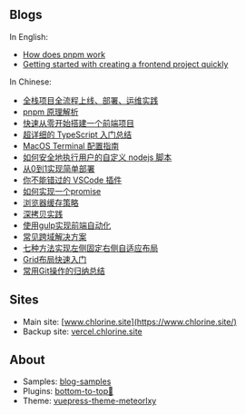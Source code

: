 ## Blogs

In English:
- [How does pnpm work](https://dev.to/chlorine/how-does-pnpm-work-5mh)
- [Getting started with creating a frontend project quickly](https://dev.to/chlorine/getting-started-with-creating-a-frontend-project-quickly-1b0i)

In Chinese:
- [全栈项目全流程上线、部署、运维实践](https://github.com/lvqq/blog/issues/61)
- [pnpm 原理解析](https://github.com/lvqq/blog/issues/60)
- [快速从零开始搭建一个前端项目](https://github.com/lvqq/blog/issues/59)
- [超详细的 TypeScript 入门总结](https://github.com/lvqq/blog/issues/58)
- [MacOS Terminal 配置指南](https://github.com/lvqq/blog/issues/57)
- [如何安全地执行用户的自定义 nodejs 脚本](https://github.com/lvqq/blog/issues/56)
- [从0到1实现简单部署](https://github.com/lvqq/blog/issues/44)
- [你不能错过的 VSCode 插件](https://github.com/lvqq/blog-code/issues/36)
- [如何实现一个promise](https://github.com/lvqq/blog-code/issues/35)
- [浏览器缓存策略](https://github.com/lvqq/blog-code/issues/34)
- [深拷贝实践](https://github.com/lvqq/blog-code/issues/33)
- [使用gulp实现前端自动化](https://github.com/lvqq/blog-code/issues/31)
- [常见跨域解决方案](https://github.com/lvqq/blog-code/issues/30)
- [七种方法实现左侧固定右侧自适应布局](https://github.com/lvqq/blog-code/issues/29)
- [Grid布局快速入门](https://github.com/lvqq/blog-code/issues/28)
- [常用Git操作的归纳总结](https://github.com/lvqq/blog-code/issues/26)

## Sites
- Main site: [www.chlorine.site](https://www.chlorine.site/)
- Backup site: [vercel.chlorine.site](https://vercel.chlorine.site/)

## About
- Samples: [blog-samples](https://github.com/lvqq/blog-samples)
- Plugins: [bottom-to-top🚀](https://github.com/lvqq/vuepress-plugin-rocket)
- Theme: [vuepress-theme-meteorlxy](https://github.com/meteorlxy/vuepress-theme-meteorlxy)
